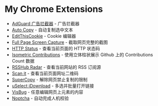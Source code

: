# My Chrome Extensions

- [AdGuard 广告拦截器](https://chrome.google.com/webstore/detail/bgnkhhnnamicmpeenaelnjfhikgbkllg) - 广告拦截器
- [Auto Copy](https://chrome.google.com/webstore/detail/auto-copy/bijpdibkloghppkbmhcklkogpjaenfkg) - 自动复制选中文本
- [EditThisCookie](https://chrome.google.com/webstore/detail/fngmhnnpilhplaeedifhccceomclgfbg) - Cookie 编辑器
- [Full Page Screen Capture](https://chrome.google.com/webstore/detail/fdpohaocaechififmbbbbbknoalclacl) - 截取网页完整的截图
- [HTTP Status](https://chrome.google.com/webstore/detail/cknfnacbckhfpjahnmkblajcpledpfnp) - 查看当前页面的 HTTP 状态码
- [Isometric Contributions](https://chrome.google.com/webstore/detail/mjoedlfflcchnleknnceiplgaeoegien) - 使用立体柱状展示 Github 上的 Contributions Count 数据
- [RSSHub Radar](https://chrome.google.com/webstore/detail/kefjpfngnndepjbopdmoebkipbgkggaa) - 查看当前网站的 RSS 订阅源
- [Scan it](https://chrome.google.com/webstore/detail/dacniolddlepgdpejbnbfbkkcabhmnnc) - 查看当前页面网址二维码
- [SuperCopy](https://chrome.google.com/webstore/detail/onepmapfbjohnegdmfhndpefjkppbjkm) - 解除网页禁止复制的限制
- [uSelect iDownload](https://chrome.google.com/webstore/detail/ileabdhfjmgaognikmjgmhhkjffggejc) - 多选并批量打开链接
- [VisBug](https://chrome.google.com/webstore/detail/cdockenadnadldjbbgcallicgledbeoc) - 任意编辑网页上元素的内容
- [Noptcha](https://chrome.google.com/webstore/detail/noptcha-recaptcha-hcaptch/dknlfmjaanfblgfdfebhijalfmhmjjjo) - 自动完成人机校验
